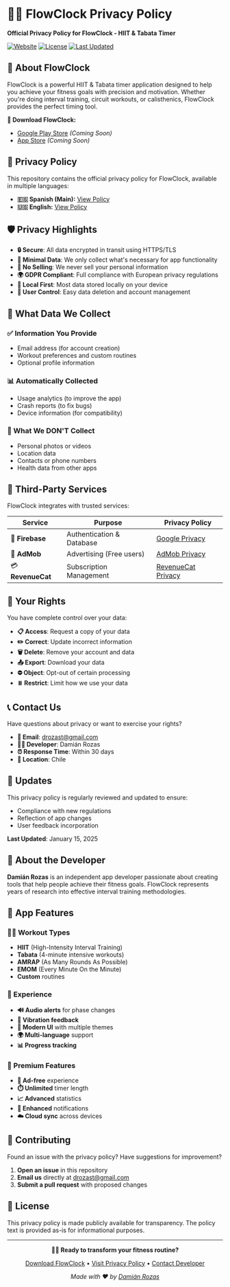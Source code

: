# 🏃‍♂️ FlowClock Privacy Policy

**Official Privacy Policy for FlowClock - HIIT & Tabata Timer**

[![Website](https://img.shields.io/website?url=https%3A%2F%2Fdrozast.github.io%2Fflowclock-privacy)](https://drozast.github.io/flowclock-privacy)
[![License](https://img.shields.io/badge/License-Public-green.svg)](LICENSE)
[![Last Updated](https://img.shields.io/badge/Updated-January%202025-blue.svg)](https://drozast.github.io/flowclock-privacy)

## 📱 About FlowClock

FlowClock is a powerful HIIT & Tabata timer application designed to help you achieve your fitness goals with precision and motivation. Whether you're doing interval training, circuit workouts, or calisthenics, FlowClock provides the perfect timing tool.

**🔗 Download FlowClock:**
- [Google Play Store](https://play.google.com/store/apps/details?id=com.flowclock.fitness) *(Coming Soon)*
- [App Store](https://apps.apple.com/app/flowclock) *(Coming Soon)*

## 📄 Privacy Policy

This repository contains the official privacy policy for FlowClock, available in multiple languages:

- **🇪🇸 Spanish (Main):** [View Policy](https://drozast.github.io/flowclock-privacy/)
- **🇺🇸 English:** [View Policy](https://drozast.github.io/flowclock-privacy/privacy-policy-en.html)

## 🛡️ Privacy Highlights

- **🔒 Secure**: All data encrypted in transit using HTTPS/TLS
- **🎯 Minimal Data**: We only collect what's necessary for app functionality
- **🚫 No Selling**: We never sell your personal information
- **🌍 GDPR Compliant**: Full compliance with European privacy regulations
- **📱 Local First**: Most data stored locally on your device
- **🔄 User Control**: Easy data deletion and account management

## 🔧 What Data We Collect

### ✅ Information You Provide
- Email address (for account creation)
- Workout preferences and custom routines
- Optional profile information

### 📊 Automatically Collected
- Usage analytics (to improve the app)
- Crash reports (to fix bugs)
- Device information (for compatibility)

### 🚫 What We DON'T Collect
- Personal photos or videos
- Location data
- Contacts or phone numbers
- Health data from other apps

## 🤝 Third-Party Services

FlowClock integrates with trusted services:

| Service | Purpose | Privacy Policy |
|---------|---------|----------------|
| 🔐 **Firebase** | Authentication & Database | [Google Privacy](https://policies.google.com/privacy) |
| 📱 **AdMob** | Advertising (Free users) | [AdMob Privacy](https://support.google.com/admob/answer/6128543) |
| 💳 **RevenueCat** | Subscription Management | [RevenueCat Privacy](https://www.revenuecat.com/privacy) |

## 🎯 Your Rights

You have complete control over your data:

- **📋 Access**: Request a copy of your data
- **✏️ Correct**: Update incorrect information
- **🗑️ Delete**: Remove your account and data
- **📤 Export**: Download your data
- **⛔ Object**: Opt-out of certain processing
- **⏸️ Restrict**: Limit how we use your data

## 📞 Contact Us

Have questions about privacy or want to exercise your rights?

- **📧 Email**: [drozast@gmail.com](mailto:drozast@gmail.com)
- **👨‍💻 Developer**: Damián Rozas
- **⏰ Response Time**: Within 30 days
- **📍 Location**: Chile

## 🔄 Updates

This privacy policy is regularly reviewed and updated to ensure:
- Compliance with new regulations
- Reflection of app changes
- User feedback incorporation

**Last Updated**: January 15, 2025

## 🌟 About the Developer

**Damián Rozas** is an independent app developer passionate about creating tools that help people achieve their fitness goals. FlowClock represents years of research into effective interval training methodologies.

## 📱 App Features

### 🏃‍♂️ Workout Types
- **HIIT** (High-Intensity Interval Training)
- **Tabata** (4-minute intensive workouts)
- **AMRAP** (As Many Rounds As Possible)
- **EMOM** (Every Minute On the Minute)
- **Custom** routines

### 🎵 Experience
- **🔊 Audio alerts** for phase changes
- **📳 Vibration feedback** 
- **🎨 Modern UI** with multiple themes
- **🌍 Multi-language** support
- **📊 Progress tracking**

### 💎 Premium Features
- **🚫 Ad-free** experience
- **⏱️ Unlimited** timer length
- **📈 Advanced** statistics
- **🔔 Enhanced** notifications
- **☁️ Cloud sync** across devices

## 🤝 Contributing

Found an issue with the privacy policy? Have suggestions for improvement?

1. **Open an issue** in this repository
2. **Email us** directly at [drozast@gmail.com](mailto:drozast@gmail.com)
3. **Submit a pull request** with proposed changes

## 📜 License

This privacy policy is made publicly available for transparency. The policy text is provided as-is for informational purposes.

---

<div align="center">

**🏃‍♂️ Ready to transform your fitness routine?**

[Download FlowClock](https://play.google.com/store/apps/details?id=com.flowclock.fitness) • [Visit Privacy Policy](https://drozast.github.io/flowclock-privacy/) • [Contact Developer](mailto:drozast@gmail.com)

*Made with ❤️ by [Damián Rozas](https://github.com/drozast)*

</div>